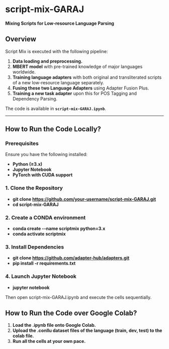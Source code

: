 # script-mix-GARAJ  
**Mixing Scripts for Low-resource Language Parsing**  

## Overview  
Script Mix is executed with the following pipeline:  

1. **Data loading and preprocessing.**  
2. **MBERT model** with pre-trained knowledge of major languages worldwide.  
3. **Training language adapters** with both original and transliterated scripts of a new low-resource language separately.  
4. **Fusing these two Language Adapters** using Adapter Fusion Plus.  
5. **Training a new task adapter** upon this for POS Tagging and Dependency Parsing.  

The code is available in **`script-mix-GARAJ.ipynb`**.  

---

## How to Run the Code Locally?  

### Prerequisites  

Ensure you have the following installed:  
- **Python (≥3.x)**  
- **Jupyter Notebook**  
- **PyTorch with CUDA support**

### 1. Clone the Repository  

- **git clone https://github.com/your-username/script-mix-GARAJ.git**
- **cd script-mix-GARAJ**

### 2. Create a CONDA environment

- **conda create --name scriptmix python=3.x**
- **conda activate scriptmix**

### 3. Install Dependencies

- **git clone https://github.com/adapter-hub/adapters.git**
- **pip install -r requirements.txt**

### 4. Launch Jupyter Notebook

- **jupyter notebook**

Then open script-mix-GARAJ.ipynb and execute the cells sequentially.

## How to Run the Code over Google Colab?  

1. **Load the .ipynb file onto Google Colab.**
2. **Upload the .conllu dataset files of the language (train, dev, test) to the colab file.**
3. **Run all the cells at your own pace.**
